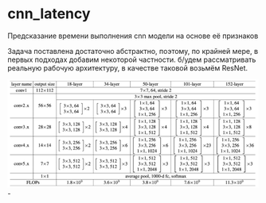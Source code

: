 # cnn_latency
Предсказание времени выполнения cnn модели на основе её признаков

Задача поставлена достаточно абстрактно, поэтому, по крайней мере, в первых подходах добавим некоторой частности. б/удем рассматривать реальную рабочую архитектуру, в качестве таковой возьмём ResNet.

<img src=".github/3d7404728b.jpeg" width="700" style="max-width: 100%;">
- 
